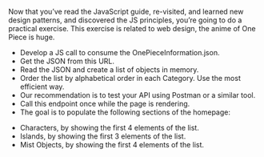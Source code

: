 Now that you’ve read the JavaScript guide, re-visited, and learned new design patterns, and discovered the JS principles, you’re going to do a practical exercise.  This exercise is related to web design, the anime of One Piece is huge. 

* Develop a JS call to consume the OnePieceInformation.json.
* Get the JSON from this URL.
* Read the JSON and create a list of objects in memory.
* Order the list by alphabetical order in each Category. Use the most efficient way.
* Our recommendation is to test your API using Postman or a similar tool.
* Call this endpoint once while the page is rendering.
* The goal is to populate the following sections of the homepage:
- Characters, by showing the first 4 elements of the list.
- Islands, by showing the first 3 elements of the list.
- Mist Objects, by showing the first 4 elements of the list.
